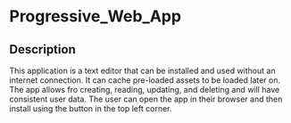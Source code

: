 # Progressive_Web_App

## Description

This application is a text editor that can be installed and used without an internet connection.
It can cache pre-loaded assets to be loaded later on. The app allows fro creating, reading, updating, and deleting and will have consistent user data. The user can open the app in their browser and then install using the button in the top left corner.